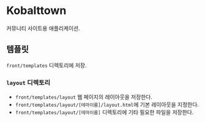 # Kobalttown

커뮤니티 사이트용 애플리케이션.

## 템플릿

`front/templates` 디렉토리에 저장.

### `layout` 디렉토리

- `front/templates/layout` 웹 페이지의 레이아웃을 저장한다.
- `front/templates/layout/[테마이름]/layout.html`에 기본 레이아웃을 지정한다.
- `front/templates/layout/[테마이름]` 디렉토리에 기타 필요한 파일을 저장한다.